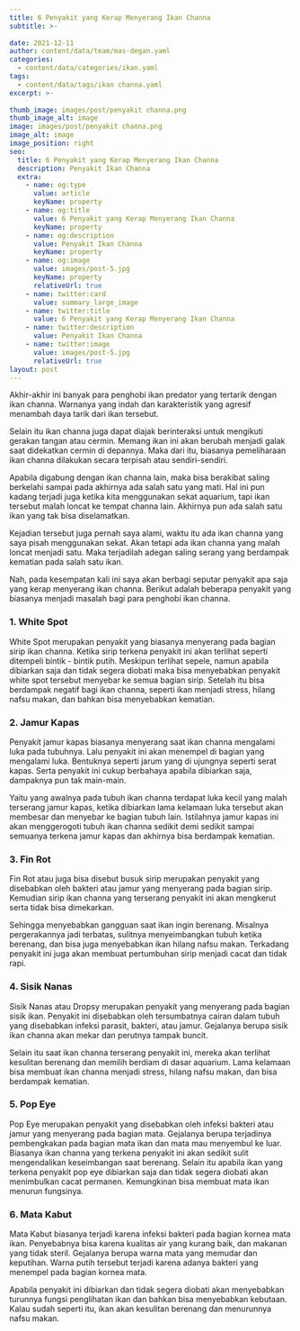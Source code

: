 ```yaml
---
title: 6 Penyakit yang Kerap Menyerang Ikan Channa
subtitle: >-
  
date: 2021-12-11
author: content/data/team/mas-degan.yaml
categories:
  - content/data/categories/ikan.yaml
tags:
  - content/data/tags/ikan channa.yaml
excerpt: >-
  
thumb_image: images/post/penyakit channa.png
thumb_image_alt: image
image: images/post/penyakit channa.png
image_alt: image
image_position: right
seo:
  title: 6 Penyakit yang Kerap Menyerang Ikan Channa
  description: Penyakit Ikan Channa
  extra:
    - name: og:type
      value: article
      keyName: property
    - name: og:title
      value: 6 Penyakit yang Kerap Menyerang Ikan Channa
      keyName: property
    - name: og:description
      value: Penyakit Ikan Channa
      keyName: property
    - name: og:image
      value: images/post-5.jpg
      keyName: property
      relativeUrl: true
    - name: twitter:card
      value: summary_large_image
    - name: twitter:title
      value: 6 Penyakit yang Kerap Menyerang Ikan Channa
    - name: twitter:description
      value: Penyakit Ikan Channa
    - name: twitter:image
      value: images/post-5.jpg
      relativeUrl: true
layout: post
---
```


Akhir-akhir ini banyak para penghobi ikan predator yang tertarik dengan ikan channa. Warnanya yang indah dan karakteristik yang agresif menambah daya tarik dari ikan tersebut. 

Selain itu ikan channa juga dapat diajak berinteraksi untuk mengikuti gerakan tangan atau cermin. Memang ikan ini akan berubah menjadi galak saat didekatkan cermin di depannya. Maka dari itu, biasanya pemeliharaan ikan channa dilakukan secara terpisah atau sendiri-sendiri. 

Apabila digabung dengan ikan channa lain, maka bisa berakibat saling berkelahi sampai pada akhirnya ada salah satu yang mati. Hal ini pun kadang terjadi juga ketika kita menggunakan sekat aquarium, tapi ikan tersebut malah loncat ke tempat channa lain. Akhirnya pun ada salah satu ikan yang tak bisa diselamatkan.

Kejadian tersebut juga pernah saya alami, waktu itu ada ikan channa yang saya pisah menggunakan sekat. Akan tetapi ada ikan channa yang malah loncat menjadi satu. Maka terjadilah adegan saling serang yang berdampak kematian pada salah satu ikan.

Nah, pada kesempatan kali ini saya akan berbagi seputar penyakit apa saja yang kerap menyerang ikan channa. Berikut adalah beberapa penyakit yang biasanya menjadi masalah bagi para penghobi ikan channa.

### 1. White Spot
White Spot merupakan penyakit yang biasanya menyerang pada bagian sirip ikan channa. Ketika sirip terkena penyakit ini akan terlihat seperti ditempeli bintik - bintik putih. Meskipun terlihat sepele, namun apabila dibiarkan saja dan tidak segera diobati maka bisa menyebabkan penyakit white spot tersebut menyebar ke semua bagian sirip. Setelah itu bisa berdampak negatif bagi ikan channa, seperti ikan menjadi stress, hilang nafsu makan, dan bahkan bisa menyebabkan kematian. 

### 2. Jamur Kapas
Penyakit jamur kapas biasanya menyerang saat ikan channa mengalami luka pada tubuhnya. Lalu penyakit ini akan menempel di bagian yang mengalami luka. Bentuknya seperti jarum yang di ujungnya seperti serat kapas. Serta penyakit ini cukup berbahaya apabila dibiarkan saja, dampaknya pun tak main-main. 

Yaitu yang awalnya pada tubuh ikan channa terdapat luka kecil yang malah terserang jamur kapas, ketika dibiarkan lama kelamaan luka tersebut akan membesar dan menyebar ke bagian tubuh lain. Istilahnya jamur kapas ini akan menggerogoti tubuh ikan channa sedikit demi sedikit sampai semuanya terkena jamur kapas dan akhirnya bisa berdampak kematian.

### 3. Fin Rot
Fin Rot atau juga bisa disebut busuk sirip merupakan penyakit yang disebabkan oleh bakteri atau jamur yang menyerang pada bagian sirip. Kemudian sirip ikan channa yang terserang penyakit ini akan mengkerut serta tidak bisa dimekarkan. 

Sehingga menyebabkan gangguan saat ikan ingin berenang. Misalnya pergerakannya jadi terbatas, sulitnya menyeimbangkan tubuh ketika berenang, dan bisa juga menyebabkan ikan hilang nafsu makan. Terkadang penyakit ini juga akan membuat pertumbuhan sirip menjadi cacat dan tidak rapi.

### 4. Sisik Nanas
Sisik Nanas atau Dropsy merupakan penyakit yang menyerang pada bagian sisik ikan. Penyakit ini disebabkan oleh tersumbatnya cairan dalam tubuh yang disebabkan infeksi parasit, bakteri, atau jamur. Gejalanya berupa sisik ikan channa akan mekar dan perutnya tampak buncit. 

Selain itu saat ikan channa terserang penyakit ini, mereka akan terlihat kesulitan berenang dan memilih berdiam di dasar aquarium. Lama kelamaan bisa membuat ikan channa menjadi stress, hilang nafsu makan, dan bisa berdampak kematian. 

### 5. Pop Eye
Pop Eye merupakan penyakit yang disebabkan oleh infeksi bakteri atau jamur yang menyerang pada bagian mata. Gejalanya berupa terjadinya pembengkakan pada bagian mata ikan dan mata mau menyembul ke luar. Biasanya ikan channa yang terkena penyakit ini akan sedikit sulit mengendalikan keseimbangan saat berenang. Selain itu apabila ikan yang terkena penyakit pop eye dibiarkan saja dan tidak segera diobati akan menimbulkan cacat permanen. Kemungkinan bisa membuat mata ikan menurun fungsinya.

### 6. Mata Kabut
Mata Kabut biasanya terjadi karena infeksi bakteri pada bagian kornea mata ikan. Penyebabnya bisa karena kualitas air yang kurang baik, dan makanan yang tidak steril. Gejalanya berupa warna mata yang memudar dan keputihan. Warna putih tersebut terjadi karena adanya bakteri yang menempel pada bagian kornea mata. 

Apabila penyakit ini dibiarkan dan tidak segera diobati akan menyebabkan turunnya fungsi penglihatan ikan dan bahkan bisa menyebabkan kebutaan. Kalau sudah seperti itu, ikan akan kesulitan berenang dan menurunnya nafsu makan. 
